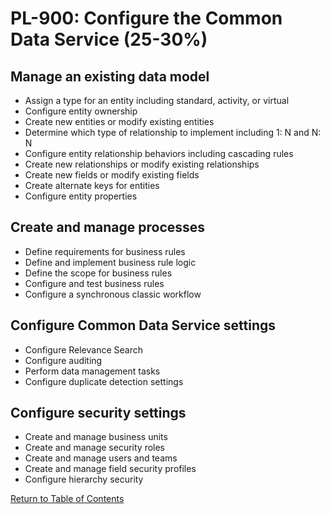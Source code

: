 # PL-900: Configure the Common Data Service (25-30%)

## Manage an existing data model
- Assign a type for an entity including standard, activity, or virtual
- Configure entity ownership
- Create new entities or modify existing entities
- Determine which type of relationship to implement including 1: N and N: N
- Configure entity relationship behaviors including cascading rules
- Create new relationships or modify existing relationships
- Create new fields or modify existing fields
- Create alternate keys for entities
- Configure entity properties

## Create and manage processes
- Define requirements for business rules
- Define and implement business rule logic
- Define the scope for business rules
- Configure and test business rules
- Configure a synchronous classic workflow

## Configure Common Data Service settings
- Configure Relevance Search
- Configure auditing
- Perform data management tasks
- Configure duplicate detection settings

## Configure security settings
- Create and manage business units
- Create and manage security roles
- Create and manage users and teams
- Create and manage field security profiles
- Configure hierarchy security

[Return to Table of Contents](README.md)